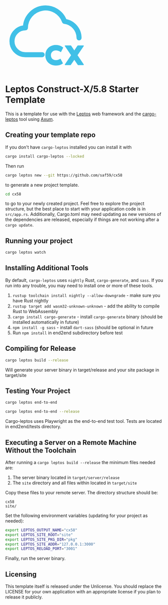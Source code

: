 <p>
	<svg xmlns="http://www.w3.org/2000/svg" width="256" height="256" viewBox="0 0 400 400"><path d="M22 14a5 5 0 0 0-4.35-4.94A5.999 5.999 0 0 0 6 11a4 4 0 1 0 0 8h5" style="fill:none;stroke-width:1.5;stroke-linecap:round;stroke-linejoin:round;stroke:#40c0e7;stroke-opacity:1;stroke-miterlimit:4" transform="scale(16.66667)"/><path d="m287.59 282.375-10.586 20.84c-.156.293-.43.508-.762.586s-.664 0-.918-.215c-5.937-4.688-16.113-8.242-23.691-8.242-14.649 0-24.903 9.922-24.903 24.12 0 14.2 10.254 24.122 24.903 24.122 7.93 0 16.074-2.54 21.23-6.66.235-.215.586-.274.918-.235.313.079.586.274.742.567l11.739 21.387a1.115 1.115 0 0 1-.274 1.425c-8.886 7.032-20.156 10.45-34.453 10.45-30.469 0-52.578-21.485-52.578-51.055 0-29.59 22.11-51.055 52.578-51.055 13.926 0 25.977 4.238 35.781 12.598.391.351.508.898.274 1.367M390.023 273.965l-30.96 45.062 30.8 45.75c.45.684.504 1.551.114 2.27a2.2 2.2 0 0 1-1.942 1.168h-25.992a2.19 2.19 0 0 1-1.82-.961l-17.157-24.961-17.156 24.969c-.41.601-1.09.96-1.816.96h-25.985c-.812 0-1.57-.449-1.941-1.167a2.2 2.2 0 0 1 .11-2.266l30.792-45.762-30.96-45.062a2.22 2.22 0 0 1-.13-2.277 2.22 2.22 0 0 1 1.95-1.176h27.308c.739 0 1.422.363 1.832.972l15.996 23.782 16.008-23.782c.41-.609 1.09-.972 1.828-.972h27.301c.82 0 1.567.457 1.961 1.175a2.23 2.23 0 0 1-.14 2.278m0 0" style="stroke:none;fill-rule:nonzero;fill:#40c0e7;fill-opacity:1"/></svg>
</p>

# Leptos Construct-X/5.8 Starter Template

This is a template for use with the [Leptos](https://github.com/leptos-rs/leptos) web framework and the [cargo-leptos](https://github.com/akesson/cargo-leptos) tool using [Axum](https://github.com/tokio-rs/axum).

## Creating your template repo

If you don't have `cargo-leptos` installed you can install it with

```bash
cargo install cargo-leptos --locked
```

Then run
```bash
cargo leptos new --git https://github.com/saf59/cx58
```

to generate a new project template.

```bash
cd cx58
```

to go to your newly created project.
Feel free to explore the project structure, but the best place to start with your application code is in `src/app.rs`.
Additionally, Cargo.toml may need updating as new versions of the dependencies are released, especially if things are not working after a `cargo update`.

## Running your project

```bash
cargo leptos watch
```

## Installing Additional Tools

By default, `cargo-leptos` uses `nightly` Rust, `cargo-generate`, and `sass`. If you run into any trouble, you may need to install one or more of these tools.

1. `rustup toolchain install nightly --allow-downgrade` - make sure you have Rust nightly
2. `rustup target add wasm32-unknown-unknown` - add the ability to compile Rust to WebAssembly
3. `cargo install cargo-generate` - install `cargo-generate` binary (should be installed automatically in future)
4. `npm install -g sass` - install `dart-sass` (should be optional in future
5. Run `npm install` in end2end subdirectory before test

## Compiling for Release
```bash
cargo leptos build --release
```

Will generate your server binary in target/release and your site package in target/site

## Testing Your Project
```bash
cargo leptos end-to-end
```

```bash
cargo leptos end-to-end --release
```

Cargo-leptos uses Playwright as the end-to-end test tool.
Tests are located in end2end/tests directory.

## Executing a Server on a Remote Machine Without the Toolchain
After running a `cargo leptos build --release` the minimum files needed are:

1. The server binary located in `target/server/release`
2. The `site` directory and all files within located in `target/site`

Copy these files to your remote server. The directory structure should be:
```text
cx58
site/
```
Set the following environment variables (updating for your project as needed):
```sh
export LEPTOS_OUTPUT_NAME="cx58"
export LEPTOS_SITE_ROOT="site"
export LEPTOS_SITE_PKG_DIR="pkg"
export LEPTOS_SITE_ADDR="127.0.0.1:3000"
export LEPTOS_RELOAD_PORT="3001"
```
Finally, run the server binary.

## Licensing

This template itself is released under the Unlicense. You should replace the LICENSE for your own application with an appropriate license if you plan to release it publicly.
